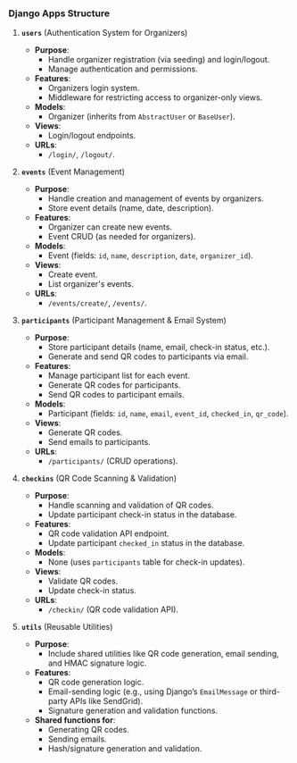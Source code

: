### **Django Apps Structure**

1. **`users`** (Authentication System for Organizers)
   - **Purpose**:
     - Handle organizer registration (via seeding) and login/logout.
     - Manage authentication and permissions.
   - **Features**:
     - Organizers login system.
     - Middleware for restricting access to organizer-only views.
   - **Models**: 
     - Organizer (inherits from `AbstractUser` or `BaseUser`).
   - **Views**: 
     - Login/logout endpoints.
   - **URLs**: 
     - `/login/`, `/logout/`.


2. **`events`** (Event Management)
   - **Purpose**:
     - Handle creation and management of events by organizers.
     - Store event details (name, date, description).
   - **Features**:
     - Organizer can create new events.
     - Event CRUD (as needed for organizers).
   - **Models**: 
     - Event (fields: `id`, `name`, `description`, `date`, `organizer_id`).
   - **Views**: 
     - Create event.
     - List organizer's events.
   - **URLs**: 
     - `/events/create/`, `/events/`.


3. **`participants`** (Participant Management & Email System)
   - **Purpose**:
     - Store participant details (name, email, check-in status, etc.).
     - Generate and send QR codes to participants via email.
   - **Features**:
     - Manage participant list for each event.
     - Generate QR codes for participants.
     - Send QR codes to participant emails.
   - **Models**:
     - Participant (fields: `id`, `name`, `email`, `event_id`, `checked_in`, `qr_code`).
   - **Views**:
     - Generate QR codes.
     - Send emails to participants.
   - **URLs**:
     - `/participants/` (CRUD operations).


4. **`checkins`** (QR Code Scanning & Validation)
   - **Purpose**:
     - Handle scanning and validation of QR codes.
     - Update participant check-in status in the database.
   - **Features**:
     - QR code validation API endpoint.
     - Update participant `checked_in` status in the database.
   - **Models**:
     - None (uses `participants` table for check-in updates).
   - **Views**:
     - Validate QR codes.
     - Update check-in status.
   - **URLs**:
     - `/checkin/` (QR code validation API).


5. **`utils`** (Reusable Utilities)
   - **Purpose**:
     - Include shared utilities like QR code generation, email sending, and HMAC signature logic.
   - **Features**:
     - QR code generation logic.
     - Email-sending logic (e.g., using Django’s `EmailMessage` or third-party APIs like SendGrid).
     - Signature generation and validation functions.
   - **Shared functions for**:
     - Generating QR codes.
     - Sending emails.
     - Hash/signature generation and validation.

